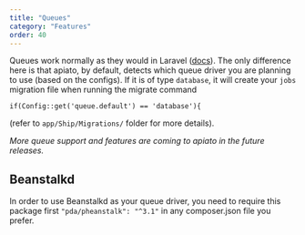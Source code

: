 ```yaml
---
title: "Queues"
category: "Features"
order: 40
---
```


Queues work normally as they would in Laravel ([docs](https://laravel.com/docs/queues)).
The only difference here is that apiato, by default, detects which queue driver you are planning to use (based on the configs).
If it is of type `database`, it will create your `jobs` migration file when running the migrate command

`if(Config::get('queue.default') == 'database'){`

(refer to `app/Ship/Migrations/` folder for more details).

*More queue support and features are coming to apiato in the future releases.*

## Beanstalkd

In order to use Beanstalkd as your queue driver, you need to require this package first `"pda/pheanstalk": "^3.1"` in any composer.json file you prefer.

